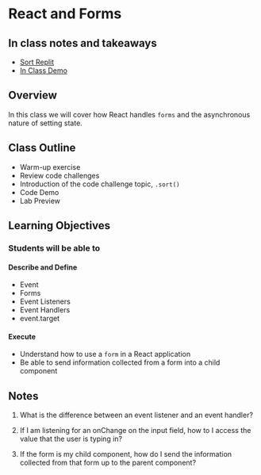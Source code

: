 # React and Forms

## In class notes and takeaways

- [Sort Replit](https://replit.com/@arpatterson31/Class-301d97-Sort)
- [In Class Demo](https://github.com/codefellows/seattle-code-301d97/tree/main/class-04/inclass-demo/src)

## Overview

In this class we will cover how React handles `forms` and the asynchronous nature of setting state.

## Class Outline

- Warm-up exercise
- Review code challenges
- Introduction of the code challenge topic, `.sort()`
- Code Demo
- Lab Preview

## Learning Objectives

### Students will be able to

#### Describe and Define

- Event
- Forms
- Event Listeners
- Event Handlers
- event.target

#### Execute

- Understand how to use a `form` in a React application
- Be able to send information collected from a form into a child component

## Notes

1. What is the difference between an event listener and an event handler?

1. If I am listening for an onChange on the input field, how to I access the value that the user is typing in?

1. If the form is my child component, how do I send the information collected from that form up to the parent component?
